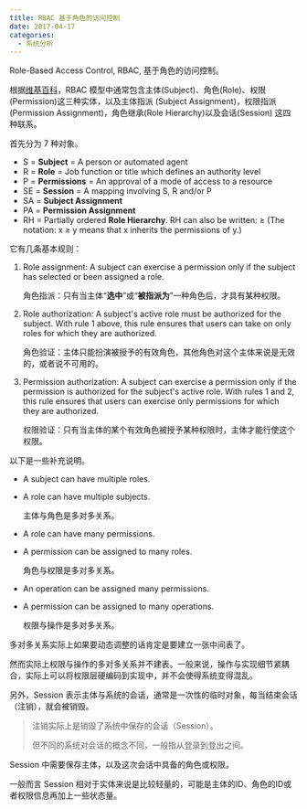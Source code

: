 ```yaml
---
title: RBAC 基于角色的访问控制
date: 2017-04-17
categories:
  - 系统分析
---
```


Role-Based Access Control, RBAC, 基于角色的访问控制。

根据[维基百科](https://en.wikipedia.org/wiki/Role-based_access_control)，RBAC 模型中通常包含主体(Subject)、角色(Role)、权限(Permission)这三种实体，以及主体指派 (Subject Assignment)，权限指派(Permission Assignment)，角色继承(Role Hierarchy)以及会话(Session) 这四种联系。

<!--more-->

首先分为 7 种对象。

+ S = **Subject** = A person or automated agent
+ R = **Role** = Job function or title which defines an authority level
+ P = **Permissions** = An approval of a mode of access to a resource
+ SE = **Session** = A mapping involving S, R and/or P
+ SA = **Subject Assignment**
+ PA = **Permission Assignment**
+ RH = Partially ordered **Role Hierarchy**. RH can also be written: ≥ (The notation: x ≥ y means that x inherits the permissions of y.)

它有几条基本规则：

1. Role assignment: A subject can exercise a permission only if the subject has selected or been assigned a role. 

   角色指派：只有当主体“**选中**”或“**被指派为**”一种角色后，才具有某种权限。

2. Role authorization: A subject's active role must be authorized for the subject. With rule 1 above, this rule ensures that users can take on only roles for which they are authorized. 

   角色验证：主体只能扮演被授予的有效角色，其他角色对这个主体来说是无效的，或者说不可用的。

3. Permission authorization: A subject can exercise a permission only if the permission is authorized for the subject's active role. With rules 1 and 2, this rule ensures that users can exercise only permissions for which they are authorized. 

   权限验证：只有当主体的某个有效角色被授予某种权限时，主体才能行使这个权限。

以下是一些补充说明。

+ A subject can have multiple roles.

+ A role can have multiple subjects.

  主体与角色是多对多关系。

+ A role can have many permissions.

+ A permission can be assigned to many roles.

  角色与权限是多对多关系。

+ An operation can be assigned many permissions.

+ A permission can be assigned to many operations.

  权限与操作是多对多关系。

多对多关系实际上如果要动态调整的话肯定是要建立一张中间表了。

然而实际上权限与操作的多对多关系并不建表。一般来说，操作与实现细节紧耦合，实际上可以将权限层硬编码到实现中，并不会使得系统变得混乱。

另外，Session 表示主体与系统的会话，通常是一次性的临时对象，每当结束会话（注销），就会被销毁。

> 注销实际上是销毁了系统中保存的会话（Session）。
>
> 但不同的系统对会话的概念不同，一般指从登录到登出之间。

Session 中需要保存主体，以及这次会话中具备的角色或权限。

一般而言 Session 相对于实体来说是比较轻量的，可能是主体的ID、角色的ID或者权限信息再加上一些状态量。